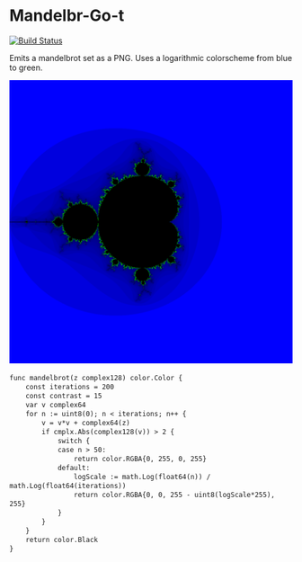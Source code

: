 # Mandelbr-Go-t

[![Build Status](https://drone.andr.io/api/badges/betandr/mandelbrgot/status.svg)](https://drone.andr.io/betandr/mandelbrgot)

Emits a mandelbrot set as a PNG. Uses a logarithmic colorscheme from blue to green.

![Mandelbrot Set](images/mandelbrot.png)

```
func mandelbrot(z complex128) color.Color {
	const iterations = 200
	const contrast = 15
	var v complex64
	for n := uint8(0); n < iterations; n++ {
		v = v*v + complex64(z)
		if cmplx.Abs(complex128(v)) > 2 {
			switch {
			case n > 50:
				return color.RGBA{0, 255, 0, 255}
			default:
				logScale := math.Log(float64(n)) / math.Log(float64(iterations))
				return color.RGBA{0, 0, 255 - uint8(logScale*255), 255}
			}
		}
	}
	return color.Black
}
```
